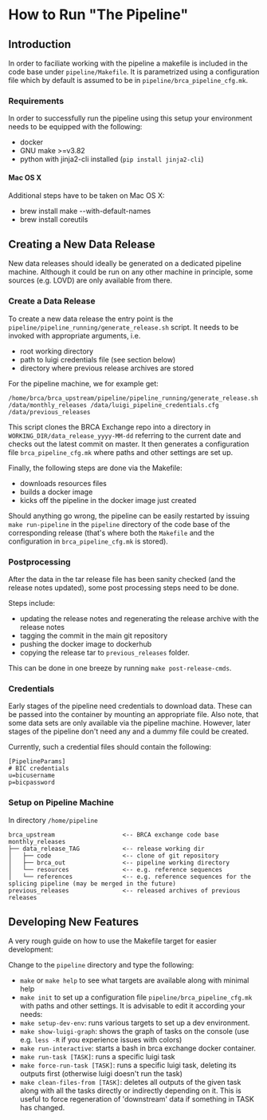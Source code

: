 # How to Run "The Pipeline"

## Introduction

In order to faciliate working with the pipeline a makefile is included in the code base under `pipeline/Makefile`. It is parametrized using a configuration file which by default is assumed to be in `pipeline/brca_pipeline_cfg.mk`.

### Requirements

In order to successfully run the pipeline using this setup your environment needs to be equipped with the following:

* docker
* GNU make >=v3.82
* python with jinja2-cli installed (`pip install jinja2-cli`)

#### Mac OS X

Additional steps have to be taken on Mac OS X:

* brew install make --with-default-names
* brew install coreutils

## Creating a New Data Release

New data releases should ideally be generated on a dedicated pipeline machine. Although it could be run on any other machine in principle, some sources (e.g. LOVD) are only available from there.

### Create a Data Release
To create a new data release the entry point is the `pipeline/pipeline_running/generate_release.sh` script. It needs to be invoked with appropriate arguments, i.e.

 * root working directory
 * path to luigi credentials file (see section below)
 * directory where previous release archives are stored

For the pipeline machine, we for example get:

```
/home/brca/brca_upstream/pipeline/pipeline_running/generate_release.sh /data/monthly_releases /data/luigi_pipeline_credentials.cfg /data/previous_releases
```

This script clones the BRCA Exchange repo into a directory in `WORKING_DIR/data_release_yyyy-MM-dd` referring to the current date and checks out the latest commit on master. It then generates a configuration file `brca_pipeline_cfg.mk` where paths and other settings are set up.

Finally, the following steps are done via the Makefile:
 * downloads resources files
 * builds a docker image
 * kicks off the pipeline in the docker image just created

Should anything go wrong, the pipeline can be easily restarted by issuing `make run-pipeline` in the `pipeline` directory of the code base of the corresponding release (that's where both the `Makefile` and the configuration in `brca_pipeline_cfg.mk` is stored).

### Postprocessing

After the data in the tar release file has been sanity checked (and the release notes updated), some post processing steps need to be done.

Steps include:
 * updating the release notes and regenerating the release archive with the release notes
 * tagging the commit in the main git repository
 * pushing the docker image to dockerhub
 * copying the release tar to `previous_releases` folder.

This can be done in one breeze by running `make post-release-cmds`.

### Credentials

Early stages of the pipeline need credentials to download data. These can be passed into the container by mounting an appropriate file. Also note, that some data sets are only available via the pipeline machine. However, later stages of the pipeline don't need any and a dummy file could be created.

Currently, such a credential files should contain the following:

```
[PipelineParams]
# BIC credentials
u=bicusername
p=bicpassword

```

### Setup on Pipeline Machine

In directory `/home/pipeline`

```
brca_upstream                   <-- BRCA exchange code base
monthly_releases
├── data_release_TAG            <-- release working dir
│   ├── code                    <-- clone of git repository
│   ├── brca_out                <-- pipeline working directory
│   └── resources               <-- e.g. reference sequences
│   └── references              <-- e.g. reference sequences for the splicing pipeline (may be merged in the future)
previous_releases               <-- released archives of previous releases
```

## Developing New Features

A very rough guide on how to use the Makefile target for easier development:

Change to the `pipeline` directory and type the following:

* `make` or `make help` to see what targets are available along with minimal help
* `make init` to set up a configuration file `pipeline/brca_pipeline_cfg.mk` with paths and other settings. It is advisable to edit it according your needs:
* `make setup-dev-env`: runs various targets to set up a dev environment.
* `make show-luigi-graph`: shows the graph of tasks on the console (use e.g.
`less -R` if you experience issues with colors)
* `make run-interactive`: starts a bash in brca exchange docker container.
* `make run-task [TASK]`: runs a specific luigi task
* `make force-run-task [TASK]`: runs a specific luigi task, deleting its outputs
 first (otherwise luigi doesn't run the task)
* `make clean-files-from [TASK]`: deletes all outputs of the given task along
with all the tasks directly or indirectly depending on it. This is useful to
force regeneration of 'downstream' data if something in TASK has changed.
